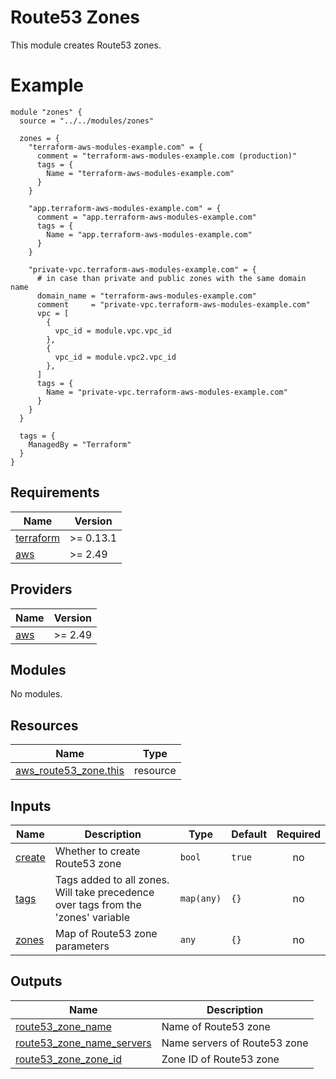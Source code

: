# Route53 Zones

This module creates Route53 zones.

# Example

```hcl
module "zones" {
  source = "../../modules/zones"

  zones = {
    "terraform-aws-modules-example.com" = {
      comment = "terraform-aws-modules-example.com (production)"
      tags = {
        Name = "terraform-aws-modules-example.com"
      }
    }

    "app.terraform-aws-modules-example.com" = {
      comment = "app.terraform-aws-modules-example.com"
      tags = {
        Name = "app.terraform-aws-modules-example.com"
      }
    }

    "private-vpc.terraform-aws-modules-example.com" = {
      # in case than private and public zones with the same domain name
      domain_name = "terraform-aws-modules-example.com"
      comment     = "private-vpc.terraform-aws-modules-example.com"
      vpc = [
        {
          vpc_id = module.vpc.vpc_id
        },
        {
          vpc_id = module.vpc2.vpc_id
        },
      ]
      tags = {
        Name = "private-vpc.terraform-aws-modules-example.com"
      }
    }
  }

  tags = {
    ManagedBy = "Terraform"
  }
}
```

<!-- BEGINNING OF PRE-COMMIT-TERRAFORM DOCS HOOK -->
## Requirements

| Name | Version |
|------|---------|
| <a name="requirement_terraform"></a> [terraform](#requirement\_terraform) | >= 0.13.1 |
| <a name="requirement_aws"></a> [aws](#requirement\_aws) | >= 2.49 |

## Providers

| Name | Version |
|------|---------|
| <a name="provider_aws"></a> [aws](#provider\_aws) | >= 2.49 |

## Modules

No modules.

## Resources

| Name | Type |
|------|------|
| [aws_route53_zone.this](https://registry.terraform.io/providers/hashicorp/aws/latest/docs/resources/route53_zone) | resource |

## Inputs

| Name | Description | Type | Default | Required |
|------|-------------|------|---------|:--------:|
| <a name="input_create"></a> [create](#input\_create) | Whether to create Route53 zone | `bool` | `true` | no |
| <a name="input_tags"></a> [tags](#input\_tags) | Tags added to all zones. Will take precedence over tags from the 'zones' variable | `map(any)` | `{}` | no |
| <a name="input_zones"></a> [zones](#input\_zones) | Map of Route53 zone parameters | `any` | `{}` | no |

## Outputs

| Name | Description |
|------|-------------|
| <a name="output_route53_zone_name"></a> [route53\_zone\_name](#output\_route53\_zone\_name) | Name of Route53 zone |
| <a name="output_route53_zone_name_servers"></a> [route53\_zone\_name\_servers](#output\_route53\_zone\_name\_servers) | Name servers of Route53 zone |
| <a name="output_route53_zone_zone_id"></a> [route53\_zone\_zone\_id](#output\_route53\_zone\_zone\_id) | Zone ID of Route53 zone |
<!-- END OF PRE-COMMIT-TERRAFORM DOCS HOOK -->
